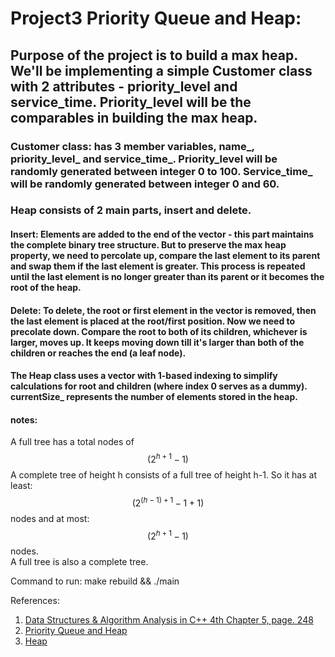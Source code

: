 # Project3 Priority Queue and Heap:
## Purpose of the project is to build a max heap. We'll be implementing a simple Customer class with 2 attributes - priority_level and service_time. Priority_level will be the comparables in building the max heap.

### Customer class: has 3 member variables, name_, priority_level_ and service_time_. Priority_level will be randomly generated between integer 0 to 100. Service_time_ will be randomly generated between integer 0 and 60.


### Heap consists of 2 main parts, insert and delete. 
#### Insert: Elements are added to the end of the vector - this part maintains the complete binary tree structure. But to preserve the max heap property, we need to percolate up, compare the last element to its parent and swap them if the last element is greater. This process is repeated until the last element is no longer greater than its parent or it becomes the root of the heap.

#### Delete: To delete, the root or first element in the vector is removed, then the last element is placed at the root/first position. Now we need to precolate down. Compare the root to both of its children, whichever is larger, moves up. It keeps moving down till it's larger than both of the children or reaches the end (a leaf node).

 #### The Heap class uses a vector with 1-based indexing to simplify calculations for root and children (where index 0 serves as a dummy). currentSize_ represents the number of elements stored in the heap.


#### notes:
A full tree has a total nodes of $$(2^ {h + 1} - 1)$$
A complete tree of height h consists of a full tree of height h-1. So it has at least: $$(2^ {(h - 1) + 1} - 1 + 1)$$ nodes and at most: $$(2^ {h + 1} - 1)$$ nodes.  
A full tree is also a complete tree. 

Command to run:
make rebuild && ./main

References:
1. [Data Structures & Algorithm Analysis in C++ 4th Chapter 5, page. 248](https://www.uoitc.edu.iq/images/documents/informatics-institute/Competitive_exam/DataStructures.pdf)
2. [Priority Queue and Heap](https://www.cs.hunter.cuny.edu/~sweiss/course_materials/csci335/lecture_notes/chapter06.pdf)
3. [Heap](https://www.youtube.com/watch?v=HqPJF2L5h9U&t=2759s)
